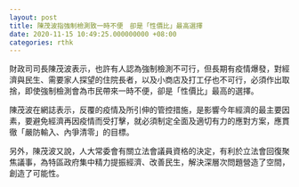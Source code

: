 ```yaml
---
layout: post
title: 陳茂波指強制檢測致一時不便　卻是「性價比」最高選擇
date: 2020-11-15 10:49:25.000000000 +08:00
categories: rthk
---
```


財政司司長陳茂波表示，也許有人認為強制檢測不可行，但長期有疫情爆發，對經濟與民生、需要家人探望的住院長者，以及小商店及打工仔也不可行，必須作出取捨，即使強制檢測會為市民帶來一時不便，卻是「性價比」最高的選擇。

陳茂波在網誌表示，反覆的疫情及所引伸的管控措施，是影響今年經濟的最主要因素，要避免經濟再因疫情而受打擊，就必須制定全面及適切有力的應對方案，應貫徹「嚴防輸入、內爭清零」的目標。

另外，陳茂波又說，人大常委會有關立法會議員資格的決定，有利於立法會回復聚焦議事，為特區政府集中精力提振經濟、改善民生，解決深層次問題營造了空間，創造了可能性。
